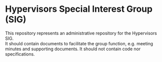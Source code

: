 
# Hypervisors Special Interest Group (SIG)

This repository represents an administrative repository for the Hypervisors SIG.  
It should contain documents to facilitate the group function, e.g. meeting minutes and supporting documents.
It should not contain code nor specifications.

